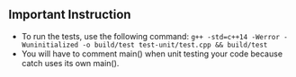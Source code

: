 ## Important Instruction


- To run the tests, use the following command: 
    `g++ -std=c++14 -Werror -Wuninitialized -o build/test test-unit/test.cpp && build/test`
- You will have to comment main() when unit testing your code because catch uses its own main().
